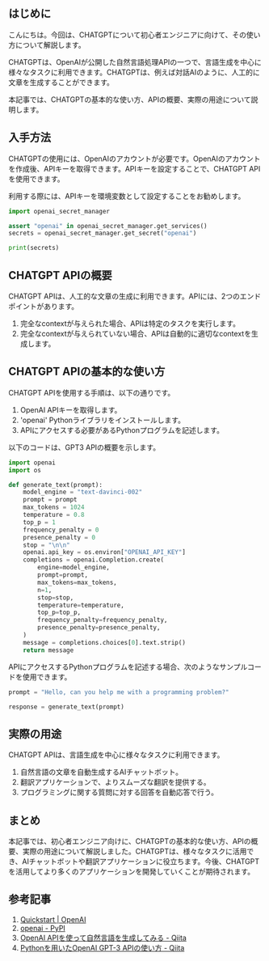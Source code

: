 <!--
title:  【初心者向け】OpenAIのリファレンス解説！chatGPTの使い方を学ぼう！
tags:    API,ChatGPT,OpenAI,リファレンス
id:      
private: false
-->

## はじめに

こんにちは。今回は、CHATGPTについて初心者エンジニアに向けて、その使い方について解説します。

CHATGPTは、OpenAIが公開した自然言語処理APIの一つで、言語生成を中心に様々なタスクに利用できます。CHATGPTは、例えば対話AIのように、人工的に文章を生成することができます。

本記事では、CHATGPTの基本的な使い方、APIの概要、実際の用途について説明します。

## 入手方法

CHATGPTの使用には、OpenAIのアカウントが必要です。OpenAIのアカウントを作成後、APIキーを取得できます。APIキーを設定することで、CHATGPT APIを使用できます。

利用する際には、APIキーを環境変数として設定することをお勧めします。

```python
import openai_secret_manager

assert "openai" in openai_secret_manager.get_services()
secrets = openai_secret_manager.get_secret("openai")

print(secrets)
```

## CHATGPT APIの概要

CHATGPT APIは、人工的な文章の生成に利用できます。APIには、2つのエンドポイントがあります。

1. 完全なcontextが与えられた場合、APIは特定のタスクを実行します。
2. 完全なcontextが与えられていない場合、APIは自動的に適切なcontextを生成します。

## CHATGPT APIの基本的な使い方

CHATGPT APIを使用する手順は、以下の通りです。

1. OpenAI APIキーを取得します。
2. 'openai' Pythonライブラリをインストールします。
3. APIにアクセスする必要があるPythonプログラムを記述します。

以下のコードは、GPT3 APIの概要を示します。

```python
import openai
import os

def generate_text(prompt):
    model_engine = "text-davinci-002"
    prompt = prompt
    max_tokens = 1024
    temperature = 0.8
    top_p = 1
    frequency_penalty = 0
    presence_penalty = 0
    stop = "\n\n"
    openai.api_key = os.environ["OPENAI_API_KEY"]
    completions = openai.Completion.create(
        engine=model_engine,
        prompt=prompt,
        max_tokens=max_tokens,
        n=1,
        stop=stop,
        temperature=temperature,
        top_p=top_p,
        frequency_penalty=frequency_penalty,
        presence_penalty=presence_penalty,
    )
    message = completions.choices[0].text.strip()
    return message
```

APIにアクセスするPythonプログラムを記述する場合、次のようなサンプルコードを使用できます。

```python
prompt = "Hello, can you help me with a programming problem?"

response = generate_text(prompt)
```

## 実際の用途

CHATGPT APIは、言語生成を中心に様々なタスクに利用できます。

1. 自然言語の文章を自動生成するAIチャットボット。
2. 翻訳アプリケーションで、よりスムーズな翻訳を提供する。
3. プログラミングに関する質問に対する回答を自動応答で行う。

## まとめ

本記事では、初心者エンジニア向けに、CHATGPTの基本的な使い方、APIの概要、実際の用途について解説しました。CHATGPTは、様々なタスクに活用でき、AIチャットボットや翻訳アプリケーションに役立ちます。今後、CHATGPTを活用してより多くのアプリケーションを開発していくことが期待されます。

## 参考記事

1. [Quickstart | OpenAI](https://beta.openai.com/docs/quickstart)
2. [openai - PyPI](https://pypi.org/project/openai/)
3. [OpenAI APIを使って自然言語を生成してみる - Qiita](https://qiita.com/kijima_m/items/29be326b9452ce78013c)
4. [Pythonを用いたOpenAI GPT-3 APIの使い方 - Qiita](https://qiita.com/yoheikikuta/items/e240e331fcbe8bcc81be)
